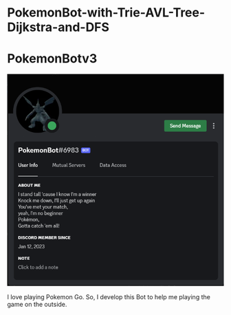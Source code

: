 # PokemonBot-with-Trie-AVL-Tree-Dijkstra-and-DFS
# PokemonBotv3

![](Readme%20Screendshots/pokemonbot.png)

I love playing Pokemon Go. So, I develop this Bot to help me playing the game on the outside.

